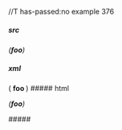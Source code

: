 //T has-passed:no
example 376
##### src
_(__foo__)_
##### xml
<?xml version="1.0" encoding="UTF-8"?>
<!DOCTYPE document SYSTEM "CommonMark.dtd">
<document xmlns="http://commonmark.org/xml/1.0">
  <paragraph>
    <emph>
      <text>(</text>
      <strong>
        <text>foo</text>
      </strong>
      <text>)</text>
    </emph>
  </paragraph>
</document>
##### html
<p><em>(<strong>foo</strong>)</em></p>
#####
